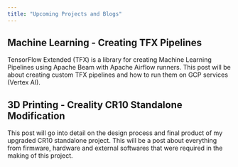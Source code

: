 ```yaml
---
title: "Upcoming Projects and Blogs"
---
```


## Machine Learning - Creating TFX Pipelines

TensorFlow Extended (TFX) is a library for creating Machine Learning Pipelines using Apache Beam with Apache Airflow runners. This post will be about creating custom TFX pipelines and how to run them on GCP services (Vertex AI).

## 3D Printing - Creality CR10 Standalone Modification

This post will go into detail on the design process and final product of my upgraded CR10 standalone project. This will be a post about everything from firmware, hardware and external softwares that were required in the making of this project.
